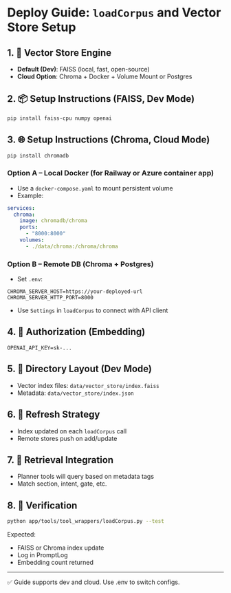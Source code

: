 # Deploy Guide: `loadCorpus` and Vector Store Setup

## 1. 🧠 Vector Store Engine
- **Default (Dev)**: FAISS (local, fast, open-source)
- **Cloud Option**: Chroma + Docker + Volume Mount or Postgres

## 2. 📦 Setup Instructions (FAISS, Dev Mode)
```bash
pip install faiss-cpu numpy openai
```

## 3. 🌐 Setup Instructions (Chroma, Cloud Mode)
```bash
pip install chromadb
```

### Option A – Local Docker (for Railway or Azure container app)
- Use a `docker-compose.yaml` to mount persistent volume
- Example:
```yaml
services:
  chroma:
    image: chromadb/chroma
    ports:
      - "8000:8000"
    volumes:
      - ./data/chroma:/chroma/chroma
```

### Option B – Remote DB (Chroma + Postgres)
- Set `.env`:
```env
CHROMA_SERVER_HOST=https://your-deployed-url
CHROMA_SERVER_HTTP_PORT=8000
```
- Use `Settings` in `loadCorpus` to connect with API client

## 4. 🔐 Authorization (Embedding)
```env
OPENAI_API_KEY=sk-...
```

## 5. 📁 Directory Layout (Dev Mode)
- Vector index files: `data/vector_store/index.faiss`
- Metadata: `data/vector_store/index.json`

## 6. 🔄 Refresh Strategy
- Index updated on each `loadCorpus` call
- Remote stores push on add/update

## 7. 🔎 Retrieval Integration
- Planner tools will query based on metadata tags
- Match section, intent, gate, etc.

## 8. 🧪 Verification
```bash
python app/tools/tool_wrappers/loadCorpus.py --test
```
Expected:
- FAISS or Chroma index update
- Log in PromptLog
- Embedding count returned

---
✅ Guide supports dev and cloud. Use .env to switch configs.
